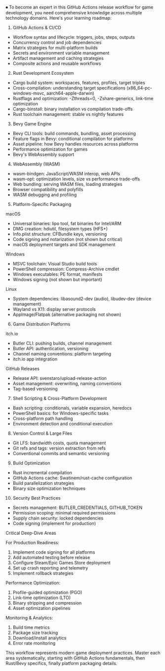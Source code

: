 ⏺ To become an expert in this GitHub Actions release workflow for game development, you need comprehensive
knowledge across multiple technology domains. Here's your learning roadmap:

1. GitHub Actions & CI/CD

- Workflow syntax and lifecycle: triggers, jobs, steps, outputs
- Concurrency control and job dependencies
- Matrix strategies for multi-platform builds
- Secrets and environment variable management
- Artifact management and caching strategies
- Composite actions and reusable workflows

2. Rust Development Ecosystem

- Cargo build system: workspaces, features, profiles, target triples
- Cross-compilation: understanding target specifications (x86_64-pc-windows-msvc, aarch64-apple-darwin)
- Rustflags and optimization: -Zthreads=0, -Zshare-generics, link-time optimization
- Cargo-binstall: binary installation vs compilation trade-offs
- Rust toolchain management: stable vs nightly features

3. Bevy Game Engine

- Bevy CLI tools: build commands, bundling, asset processing
- Feature flags in Bevy: conditional compilation for platforms
- Asset pipeline: how Bevy handles resources across platforms
- Performance optimization for games
- Bevy's WebAssembly support

4. WebAssembly (WASM)

- wasm-bindgen: JavaScript/WASM interop, web APIs
- wasm-opt: optimization levels, size vs performance trade-offs
- Web bundling: serving WASM files, loading strategies
- Browser compatibility and polyfills
- WASM debugging and profiling

5. Platform-Specific Packaging

macOS

- Universal binaries: lipo tool, fat binaries for Intel/ARM
- DMG creation: hdiutil, filesystem types (HFS+)
- Info.plist structure: CFBundle keys, versioning
- Code signing and notarization (not shown but critical)
- macOS deployment targets and SDK management

Windows

- MSVC toolchain: Visual Studio build tools
- PowerShell compression: Compress-Archive cmdlet
- Windows executables: PE format, manifests
- Windows signing (not shown but important)

Linux

- System dependencies: libasound2-dev (audio), libudev-dev (device management)
- Wayland vs X11: display server protocols
- AppImage/Flatpak (alternative packaging not shown)

6. Game Distribution Platforms

itch.io

- Butler CLI: pushing builds, channel management
- Butler API: authentication, versioning
- Channel naming conventions: platform targeting
- itch.io app integration

GitHub Releases

- Release API: svenstaro/upload-release-action
- Asset management: overwriting, naming conventions
- Tag-based versioning

7. Shell Scripting & Cross-Platform Development

- Bash scripting: conditionals, variable expansion, heredocs
- PowerShell basics: for Windows-specific tasks
- Cross-platform path handling
- Environment detection and conditional execution

8. Version Control & Large Files

- Git LFS: bandwidth costs, quota management
- Git refs and tags: version extraction from refs
- Conventional commits and semantic versioning

9. Build Optimization

- Rust incremental compilation
- GitHub Actions cache: Swatinem/rust-cache configuration
- Build parallelization strategies
- Binary size optimization techniques

10. Security Best Practices

- Secrets management: BUTLER_CREDENTIALS, GITHUB_TOKEN
- Permission scoping: minimal required permissions
- Supply chain security: locked dependencies
- Code signing (implement for production)

Critical Deep-Dive Areas

For Production Readiness:

1. Implement code signing for all platforms
2. Add automated testing before release
3. Configure Steam/Epic Games Store deployment
4. Set up crash reporting and telemetry
5. Implement rollback strategies

Performance Optimization:

1. Profile-guided optimization (PGO)
2. Link-time optimization (LTO)
3. Binary stripping and compression
4. Asset optimization pipelines

Monitoring & Analytics:

1. Build time metrics
2. Package size tracking
3. Download/install analytics
4. Error rate monitoring

This workflow represents modern game deployment practices. Master each area systematically, starting
with GitHub Actions fundamentals, then Rust/Bevy specifics, finally platform packaging details.